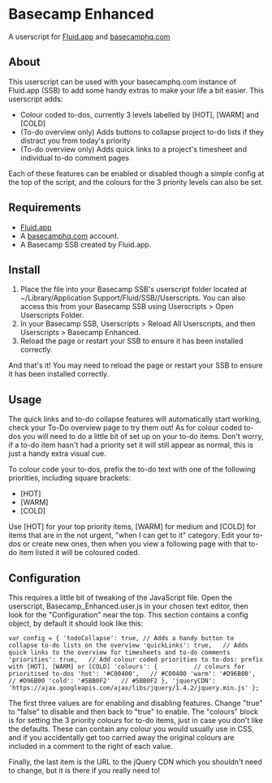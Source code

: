 # Basecamp Enhanced

A userscript for [Fluid.app](http://fluidapp.com/) and [basecamphq.com](http://basecamphq.com)

## About

This userscript can be used with your basecamphq.com instance of Fluid.app (SSB) to add some handy extras to make your life a bit easier. This userscript adds:

* Colour coded to-dos, currently 3 levels labelled by [HOT], [WARM] and [COLD]
* (To-do overview only) Adds buttons to collapse project to-do lists if they distract you from today's priority
* (To-do overview only) Adds quick links to a project's timesheet and individual to-do comment pages

Each of these features can be enabled or disabled though a simple config at the top of the script, and the colours for the 3 priority levels can also be set.

## Requirements

* [Fluid.app](http://fluidapp.com/)
* A [basecamphq.com](http://basecamphq.com) account.
* A Basecamp SSB created by Fluid.app.

## Install

1. Place the file into your Basecamp SSB's userscript folder located at ~/Library/Application Support/Fluid/SSB/<your-ssb-name>/Userscripts. You can also access this from your Basecamp SSB using Userscripts > Open Userscripts Folder.
2. In your Basecamp SSB, Userscripts > Reload All Userscripts, and then Userscripts > Basecamp Enhanced.
3. Reload the page or restart your SSB to ensure it has been installed correctly.

And that's it! You may need to reload the page or restart your SSB to ensure it has been installed correctly.

## Usage

The quick links and to-do collapse features will automatically start working, check your To-Do overview page to try them out! As for colour coded to-dos you will need to do a little bit of set up on your to-do items. Don't worry, if a to-do item hasn't had a priority set it will still appear as normal, this is just a handy extra visual cue.

To colour code your to-dos, prefix the to-do text with one of the following priorities, including square brackets:

* [HOT]
* [WARM]
* [COLD]

Use [HOT] for your top priority items, [WARM] for medium and [COLD] for items that are in the not urgent, "when I can get to it" category. Edit your to-dos or create new ones, then when you view a following page with that to-do item listed it will be coloured coded.

## Configuration

This requires a little bit of tweaking of the JavaScript file. Open the userscript, Basecamp_Enhanced.user.js in your chosen text editor, then look for the "Configuration" near the top. This section contains a config object, by default it should look like this:

`var config = {
  'todoCollapse': true, // Adds a handy button to collapse to-do lists on the overview
  'quickLinks': true,   // Adds quick links to the overview for timesheets and to-do comments
  'priorities': true,   // Add colour coded priorities to to-dos: prefix with [HOT], [WARM] or [COLD]
  'colours': {          // colours for prioritised to-dos
    'hot': '#C00400',   // #C00400
    'warm': '#D96B00',  // #D96B00
    'cold': '#5BB0F2'   // #5BB0F2
  },
  'jqueryCDN': 'https://ajax.googleapis.com/ajax/libs/jquery/1.4.2/jquery.min.js'
};`

The first three values are for enabling and disabling features. Change "true" to "false" to disable and then back to "true" to enable. The "colours" block is for setting the 3 priority colours for to-do items, just in case you don't like the defaults. These can contain any colour you would usually use in CSS, and if you accidentally get too carried away the original colours are included in a comment to the right of each value.

Finally, the last item is the URL to the jQuery CDN which you shouldn't need to change, but it is there if you really need to!

